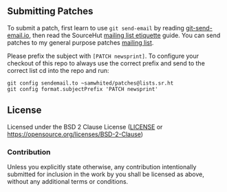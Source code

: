 ## Submitting Patches

To submit a patch, first learn to use `git send-email` by reading
[git-send-email.io], then read the SourceHut [mailing list etiquette] guide.
You can send patches to my general purpose patches [mailing list].

Please prefix the subject with `[PATCH newsprint]`.
To configure your checkout of this repo to always use the correct prefix and
send to the correct list cd into the repo and run:

    git config sendemail.to ~samwhited/patches@lists.sr.ht
    git config format.subjectPrefix 'PATCH newsprint'

[git-send-email.io]: https://git-send-email.io/
[mailing list etiquette]: https://man.sr.ht/lists.sr.ht/etiquette.md
[mailing list]: https://lists.sr.ht/~samwhited/patches


## License

Licensed under the BSD 2 Clause License ([LICENSE] or
https://opensource.org/licenses/BSD-2-Clause)

[LICENSE]: https://git.sr.ht/~samwhited/newsprint/tree/master/LICENSE.md


### Contribution

Unless you explicitly state otherwise, any contribution intentionally submitted
for inclusion in the work by you shall be licensed as above, without any
additional terms or conditions.
